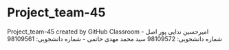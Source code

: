 # Project_team-45
Project_team-45 created by GitHub Classroom
امیرحسین ندایی پور اصل - شماره دانشجویی: 98109572
سید محمد مهدی حاتمی - شماره دانشجویی: 98109561
